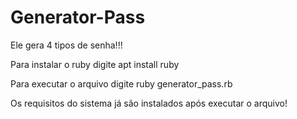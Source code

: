 # Generator-Pass
Ele gera 4 tipos de senha!!!

Para instalar o ruby digite apt install ruby

Para executar o arquivo digite ruby generator_pass.rb

Os requisitos do sistema já são instalados após executar o arquivo!
